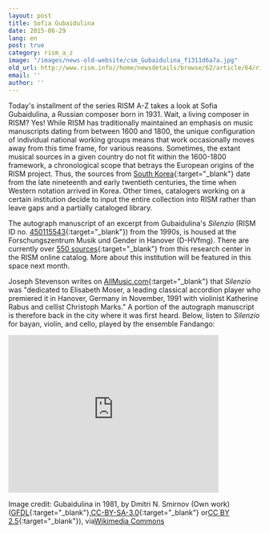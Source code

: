 ```yaml
---
layout: post
title: Sofia Gubaidulina
date: 2015-06-29
lang: en
post: true
category: rism_a_z
image: "/images/news-old-website/csm_Gubaidulina_f1311d6a7a.jpg"
old_url: http://www.rism.info//home/newsdetails/browse/62/article/64/rism-a-z-sofia-gubaidulina.html
email: ''
author: ''
---
```



Today's installment of the series RISM A-Z takes a look at Sofia Gubaidulina, a Russian composer born in 1931. Wait, a living composer in RISM? Yes! While RISM has traditionally maintained an emphasis on music manuscripts dating from between 1600 and 1800, the unique configuration of individual national working groups means that work occasionally moves away from this time frame, for various reasons. Sometimes, the extant musical sources in a given country do not fit within the 1600-1800 framework, a chronological scope that betrays the European origins of the RISM project. Thus, the sources from [South Korea](https://opac.rism.info/search?View=rism&siglum=ROK-*){:target="_blank"} date from the late nineteenth and early twentieth centuries, the time when Western notation arrived in Korea. Other times, catalogers working on a certain institution decide to input the entire collection into RISM rather than leave gaps and a partially cataloged library.



The autograph manuscript of an excerpt from Gubaidulina's _Silenzio_ (RISM ID no. [450115543](https://opac.rism.info/search?id=450115543){:target="_blank"}) from the 1990s, is housed at the Forschungszentrum Musik und Gender in Hanover (D-HVfmg). There are currently over [550 sources](https://opac.rism.info/search?View=rism&siglum=D-HVfmg){:target="_blank"} from this research center in the RISM online catalog. More about this institution will be featured in this space next month.



Joseph Stevenson writes on [AllMusic.com](http://www.allmusic.com/composition/silenzio-pieces-5-for-bayan-violin-cello-mc0002427101){:target="_blank"} that _Silenzio_ was "dedicated to Elisabeth Moser, a leading classical accordion player who premiered it in Hanover, Germany in November, 1991 with violinist Katherine Rabus and cellist Christoph Marks." A portion of the autograph manuscript is therefore back in the city where it was first heard. Below, listen to _Silenzio_ for bayan, violin, and cello, played by the ensemble Fandango:



<iframe width="420" height="315" src="https://www.youtube.com/embed/jIMJB92Hifc" frameborder="0" allowfullscreen></iframe>

Image credit: Gubaidulina in 1981, by Dmitri N. Smirnov (Own work) ([GFDL](http://www.gnu.org/copyleft/fdl.html){:target="_blank"},[CC-BY-SA-3.0](http://creativecommons.org/licenses/by-sa/3.0/){:target="_blank"} or[CC BY 2.5](http://creativecommons.org/licenses/by/2.5){:target="_blank"}), via[Wikimedia Commons](http://rism.info/http:// "external-link-new-window")



